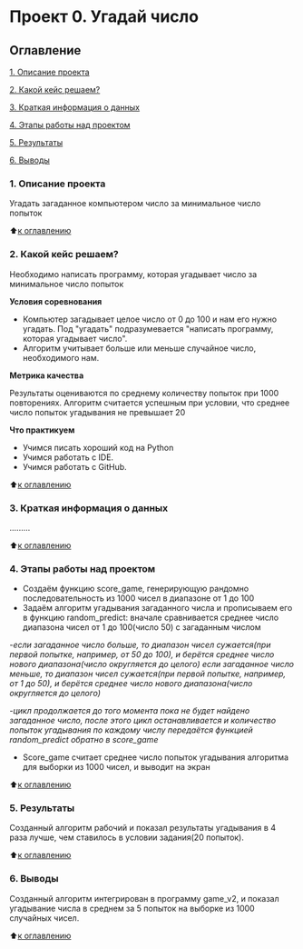 # Проект 0. Угадай число

## Оглавление

[1. Описание проекта](https://github.com/Abricovich/Abricovich-sf_data_science/blob/master/project_0/README.md#1-%D0%BE%D0%BF%D0%B8%D1%81%D0%B0%D0%BD%D0%B8%D0%B5-%D0%BF%D1%80%D0%BE%D0%B5%D0%BA%D1%82%D0%B0)

[2. Какой кейс решаем?](https://github.com/Abricovich/Abricovich-sf_data_science/blob/master/project_0/README.md#2-%D0%BA%D0%B0%D0%BA%D0%BE%D0%B9-%D0%BA%D0%B5%D0%B9%D1%81-%D1%80%D0%B5%D1%88%D0%B0%D0%B5%D0%BC)

[3. Краткая информация о данных](https://github.com/Abricovich/Abricovich-sf_data_science/blob/master/project_0/README.md#3-%D0%BA%D1%80%D0%B0%D1%82%D0%BA%D0%B0%D1%8F-%D0%B8%D0%BD%D1%84%D0%BE%D1%80%D0%BC%D0%B0%D1%86%D0%B8%D1%8F-%D0%BE-%D0%B4%D0%B0%D0%BD%D0%BD%D1%8B%D1%85)

[4. Этапы работы над проектом](https://github.com/Abricovich/Abricovich-sf_data_science/blob/master/project_0/README.md#4-%D1%8D%D1%82%D0%B0%D0%BF%D1%8B-%D1%80%D0%B0%D0%B1%D0%BE%D1%82%D1%8B-%D0%BD%D0%B0%D0%B4-%D0%BF%D1%80%D0%BE%D0%B5%D0%BA%D1%82%D0%BE%D0%BC)

[5. Результаты](https://github.com/Abricovich/Abricovich-sf_data_science/blob/master/project_0/README.md#5-%D1%80%D0%B5%D0%B7%D1%83%D0%BB%D1%8C%D1%82%D0%B0%D1%82%D1%8B)

[6. Выводы](https://github.com/Abricovich/Abricovich-sf_data_science/blob/master/project_0/README.md#6-%D0%B2%D1%8B%D0%B2%D0%BE%D0%B4%D1%8B)

### 1. Описание проекта
Угадать загаданное компьютером число за минимальное число попыток

:arrow_up:[к оглавлению](https://github.com/Abricovich/Abricovich-sf_data_science/tree/master/project_0/README.md#Оглавление)

### 2. Какой кейс решаем?
Необходимо написать программу, которая угадывает число за минимальное число попыток

**Условия соревнования**
- Компьютер загадывает целое число от 0 до 100 и нам его нужно угадать. Под "угадать" подразумевается "написать программу, которая угадывает число".
- Алгоритм учитывает больше или меньше случайное число, необходимого нам.

**Метрика качества**

Результаты оцениваются по среднему количеству попыток при 1000 повторениях. Алгоритм считается успешным при условии, что среднее число попыток угадывания не превышает 20

**Что практикуем**

- Учимся писать хороший код на Python
- Учимся работать с IDE.
- Учимся работать с GitHub.

:arrow_up:[к оглавлению](https://github.com/Abricovich/Abricovich-sf_data_science/tree/master/project_0/README.md#Оглавление)

### 3. Краткая информация о данных
.........

:arrow_up:[к оглавлению](hhttps://github.com/Abricovich/Abricovich-sf_data_science/tree/master/project_0/README.md#Оглавление)

### 4. Этапы работы над проектом
- Создаём функцию score_game, генерирующую рандомно последовательность из 1000 чисел в диапазоне от 1 до 100
- Задаём алгоритм угадывания загаданного числа и прописываем его в функцию random_predict:
вначале сравнивается среднее число диапазона чисел от 1 до 100(число 50) с загаданным числом

-*если загаданное число больше, то диапазон чисел сужается(при первой попытке, например, от 50 до 100), и берётся среднее число нового диапазона(число округляется до целого) если загаданное число меньше, то диапазон чисел сужается(при первой попытке, например, от 1 до 50), и берётся среднее число нового диапазона(число округляется до целого)*

-*цикл продолжается до того момента пока не будет найдено загаданное число, после этого цикл останавливается и количество попыток угадывания по каждому числу передаётся функцией random_predict обратно в score_game*

- Score_game считает среднее число попыток угадывания алгоритма для выборки из 1000 чисел, и выводит на экран

:arrow_up:[к оглавлению](https://github.com/Abricovich/Abricovich-sf_data_science/tree/master/project_0/README.md#Оглавление)

### 5. Результаты
Созданный алгоритм рабочий и показал результаты угадывания в 4 раза лучше, чем ставилось в условии задания(20 попыток).

:arrow_up:[к оглавлению](https://github.com/Abricovich/Abricovich-sf_data_science/tree/master/project_0/README.md#Оглавление)

### 6. Выводы
Созданный алгоритм интегрирован в программу game_v2, и показал угадывание числа в среднем за 5 попыток на выборке из 1000 случайных чисел.

:arrow_up:[к оглавлению](https://github.com/Abricovich/Abricovich-sf_data_science/tree/master/project_0/README.md#Оглавление)








